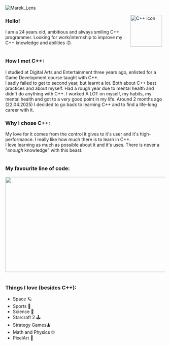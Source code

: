 
![Marek_Lens](https://github.com/user-attachments/assets/c95fc092-00a1-4a0c-8c98-6fc3fa7f10b3)

<img align="right" alt="C++ icon" width="100px" style="padding-right:10px;" src="https://cdn.jsdelivr.net/gh/devicons/devicon@latest/icons/cplusplus/cplusplus-original.svg" />

### Hello!
I am a 24 years old, ambitious and always smiling C++ programmer.
Looking for work/internship to improve my C++ knowledge and abilities :D. 
#

### How I met C++:
I studied at Digital Arts and Entertainment three years ago, enlisted for a Game Development course taught with C++.     
I sadly failed to get to second year, but learnt a lot. Both about C++ best practices and about myself. Had a rough year due to mental health and didn't do anything with C++.
I worked A LOT on myself, my habits, my mental health and got to a very good point in my life.
Around 2 months ago (22.04.2025) I decided to go back to learning C++ and to find a life-long career with it.

### Why I chose C++:
My love for it comes from the control it gives to it's user and it's high-performance. I really like how much there is to learn in C++.    
I love learning as much as possible about it and it's uses. There is never a "*enough* knowledge" with this beast.       
#


### My favourite line of code:

<img src="https://github.com/user-attachments/assets/a17d5db4-6c7b-4f54-9364-a9acf0910f47" width="600" height="300">

#

### Things I love (besides C++):
- Space 🪐 
- Sports 👟
- Science 🔬
- Starcraft 2 🕹️
- Strategy Games♟️
- Math and Physics 🤓
- PixelArt 👾
#

